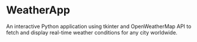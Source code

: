 # WeatherApp
An interactive Python application using tkinter and OpenWeatherMap API to fetch and display real-time weather conditions for any city worldwide.
